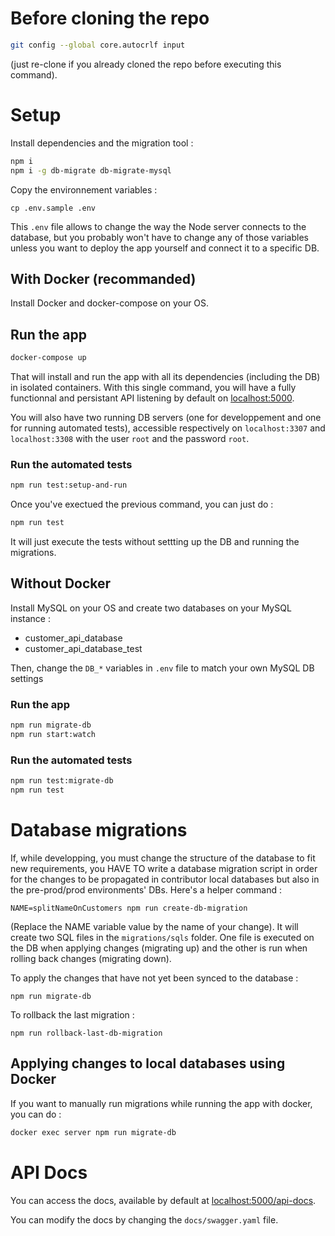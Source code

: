 # Before cloning the repo
```sh
git config --global core.autocrlf input
```
(just re-clone if you already cloned the repo before executing this command).

# Setup

Install dependencies and the migration tool :
```sh
npm i
npm i -g db-migrate db-migrate-mysql
```
Copy the environnement variables : 
```
cp .env.sample .env
```
This `.env` file allows to change the way the Node server connects to the database, but you probably won't have to change any of those variables unless you want to deploy the app yourself and connect it to a specific DB.

## With Docker (recommanded)

Install Docker and docker-compose on your OS.

## Run the app

```sh
docker-compose up
```
That will install and run the app with all its dependencies (including the DB) in isolated containers. With this single command, you will have a fully functionnal and persistant API listening by default on [localhost:5000](http://localhost:5000). 

You will also have two running DB servers (one for developpement and one for running automated tests), accessible respectively on `localhost:3307` and `localhost:3308` with the user `root` and the password `root`.

### Run the automated tests
```sh
npm run test:setup-and-run
```
Once you've exectued the previous command, you can just do : 
```sh
npm run test
```
It will just execute the tests without settting up the DB and running the migrations.

## Without Docker

Install MySQL on your OS and create two databases on your MySQL instance :
- customer_api_database
- customer_api_database_test

Then, change the `DB_*` variables in `.env` file to match your own MySQL DB settings

### Run the app

```sh
npm run migrate-db
npm run start:watch
```

### Run the automated tests

```sh
npm run test:migrate-db
npm run test
```

# Database migrations

If, while developping, you must change the structure of the database to fit new requirements, 
you HAVE TO write a database migration script in order for the changes to be propagated 
in contributor local databases but also in the pre-prod/prod environments' DBs.
Here's a helper command : 
```
NAME=splitNameOnCustomers npm run create-db-migration
```
(Replace the NAME variable value by the name of your change). It will create two SQL files in the `migrations/sqls` folder. One file is executed on the DB when applying changes (migrating up) and the other is run when rolling back changes (migrating down).

To apply the changes that have not yet been synced to the database :
```
npm run migrate-db
```

To rollback the last migration : 
```
npm run rollback-last-db-migration
```

## Applying changes to local databases using Docker

If you want to manually run migrations while running the app with docker, you can do :
```sh 
docker exec server npm run migrate-db
```

# API Docs
You can access the docs, available by default at [localhost:5000/api-docs](http://localhost:5000/api-docs).

You can modify the docs by changing the `docs/swagger.yaml` file.